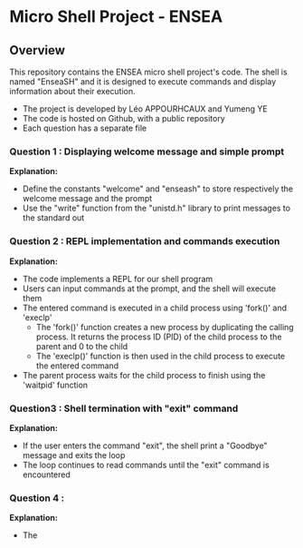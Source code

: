 # Micro Shell Project - ENSEA

## Overview

This repository contains the ENSEA micro shell project's code. The shell is named "EnseaSH" and it is designed to execute commands and display information about their execution.

- The project is developed by Léo APPOURHCAUX and Yumeng YE
- The code is hosted on Github, with a public repository
- Each question has a separate file

### Question 1 : Displaying welcome message and simple prompt

**Explanation:**
- Define the constants "welcome" and "enseash" to store respectively the welcome message and the prompt
- Use the "write" function from the "unistd.h" library to print messages to the standard out

### Question 2 : REPL implementation and commands execution

**Explanation:**
- The code implements a REPL for our shell program
- Users can input commands at the prompt, and the shell will execute them
- The entered command is executed in a child process using 'fork()' and 'execlp' 
  - The 'fork()' function creates a new process by duplicating the calling process. It returns the process ID (PID) of the child process to the parent and 0 to the child
  - The 'execlp()' function is then used in the child process to execute the entered command
- The parent process waits for the child process to finish using the 'waitpid' function

### Question3 : Shell termination with "exit" command ###

**Explanation:**
- If the user enters the command "exit", the shell print a "Goodbye" message and exits the loop
- The loop continues to read commands until the "exit" command is encountered

### Question 4 : ###

**Explanation:**
- The